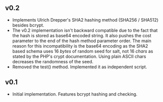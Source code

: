 ## v0.2
 * Implements Ulrich Drepper's SHA2 hashing method (SHA256 / SHA512)
 besides bcrypt.
 * The v0.2 implementation isn't backward compatible due to the fact
 that the hash is stored as base64 encoded string. It also pushes the
 cost parameter to the end of the hash method parameter order. The
 main reason for this incompatibility is the base64 encoding as the
 SHA2 based schema uses 16 *bytes* of random seed for salt, not 16
 *chars* as stated by the PHP's crypt documentation. Using plain ASCII
 chars decreases the randomness of the seed.
 * Removed the test() method. Implemented it as independent script.

## v0.1
 * Initial implementation. Features bcrypt hashing and checking.

